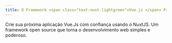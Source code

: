 ```yaml
---
title: O Framework <span class="text-nuxt-lightgreen">Vue.js </span> Progressivo<br>
---
```

Crie sua próxima aplicação Vue.Js com confiança usando o NuxtJS. Um framework <span title="Under MIT license">open source</span> que torna o desenvolvimento web simples e poderoso.

<!-- Build your next Vue.js application with confidence using NuxtJS. An <span title="Under MIT license">open source</span> framework making web development simple and powerful. -->

